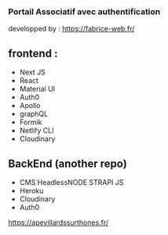 ### Portail Associatif avec authentification

developped by : https://fabrice-web.fr/

## frontend :
- Next JS
- React
- Material UI
- Auth0
- Apollo
- graphQL
- Formik
- Netlify CLI
- Cloudinary


## BackEnd (another repo)

- CMS HeadlessNODE STRAPI JS
- Heroku
- Cloudinary
- Auth0

https://apevillardssurthones.fr/

